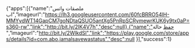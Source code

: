 
  {"apps":[{"name":"ملصقات واتس اب","imageurl":"https://lh3.googleusercontent.com/60fcBRRO54lH-MMYydWT14GapCM7goNDtaQSUO5antXg5PnRpSCRymewrKUK6y9tx0aP=s360-rw","link":"http://bit.ly/2IK4V7h","desc":null},{"name":"حفظ حالة ","imageurl":"http://bit.ly/2WlkdSl","link":"https://play.google.com/store/apps/details?id=com.abo.jamalsavewastatus","desc":null }],"success":1}  
  
